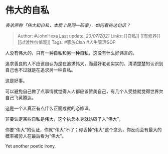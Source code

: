 # 伟大的自私
*表弟声称「伟大和自私，本质上是同一码事」，如何看待这句话？*

> Author: #JohnHexa
Last update: *23/07/2021* 
Links: [[自私]] [[有修养]] [[过渡性价值观]]
Tags:  #家族Clan #人生管理SOP 



人没有伟大的，只有一种自私和另一种自私，这没有什么好讳言的。

追求善良的人不应该自认为是在追求伟大，而最好老老实实的、清清楚楚的认识到自己也不过就是在追求另一种自私。

这是好事。

可以避免自己做了点事情就觉得人人都应该赞美自己，有几个人受益就觉得世界欠自己飞黄腾达。

这是一个人真正有点什么正面成就的必修课。

非要认定某些自私是伟大，这个执念本身就妨碍了人“伟大”。

你要“伟大”的认证，你就“伟大”不了；你丢掉“伟大”这个念头，你反而会有最大的概率被旁人在最后看为“伟大”。

Yet another poetic irony.



